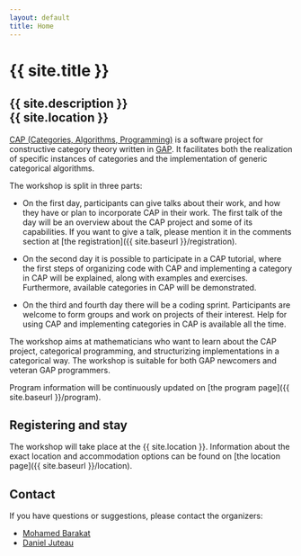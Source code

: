```yaml
---
layout: default
title: Home
---
```


# {{ site.title }}

## {{ site.description }}<br> {{ site.location }}

[CAP (Categories, Algorithms, Programming)](http://homalg-project.github.io/CAP_project) 
is a software project for constructive category theory written in [GAP](http://www.gap-system.org).
It facilitates both the realization of specific instances of categories and the implementation of generic categorical algorithms.

The workshop is split in three parts:

* On the first day, participants can give talks about their work, and how they have or plan to
  incorporate CAP in their work. The first talk of the day will be an overview about the CAP project
  and some of its capabilities. If you want to give a talk, please mention it in the comments section
  at [the registration]({{ site.baseurl }}/registration).

* On the second day it is possible to participate in a CAP tutorial, where the first steps
  of organizing code with CAP and implementing a category in CAP will be explained, along
  with examples and exercises. Furthermore, available categories in CAP will be demonstrated.

* On the third and fourth day there will be a coding sprint. Participants are welcome
  to form groups and work on projects of their interest. Help for using CAP and implementing
  categories in CAP is available all the time.

The workshop aims at mathematicians who want to learn about the CAP project,
categorical programming, and structurizing implementations in a categorical way.
The workshop is suitable for both GAP newcomers and veteran GAP programmers.

Program information will be continuously updated on [the program page]({{ site.baseurl }}/program).

## Registering and stay

The workshop will take place at the {{ site.location }}. Information about the
exact location and accommodation options
can be found on [the location page]({{ site.baseurl }}/location).

## <a name="contact"></a> Contact

If you have questions or suggestions, please contact the organizers:

* [Mohamed Barakat](mailto:mohamed.barakat@uni-siegen.de)
* [Daniel Juteau](mailto:daniel.juteau@u-picardie.fr)

<!--
## Sponsors
<img style="float:left;width:30%;margin-top:5px;margin-right:20px;" src="{{ site.baseurl }}/public/TRR195_logo.png"/>
This workshop is supported by [SFB-TRR 195](https://www.computeralgebra.de/sfb/) – Symbolic Tools in Mathematics and their Application.
-->